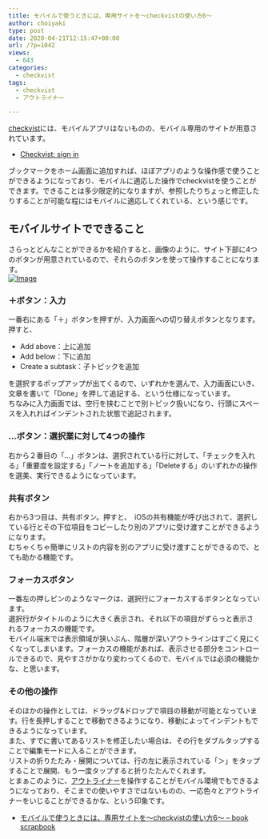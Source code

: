 ```yaml
---
title: モバイルで使うときには、専用サイトを〜checkvistの使い方6〜
author: choiyaki
type: post
date: 2020-04-21T12:15:47+00:00
url: /?p=1042
views:
  - 643
categories:
  - checkvist
tags:
  - checkvist
  - アウトライナー

---
```

[checkvist][1]には、モバイルアプリはないものの、モバイル専用のサイトが用意されています。

  * [Checkvist: sign in][2]

ブックマークをホーム画面に追加すれば、ほぼアプリのような操作感で使うことができるようになっており、モバイルに適応した操作でcheckvistを使うことができます。できることは多少限定的になりますが、参照したりちょっと修正したりすることが可能な程にはモバイルに適応してくれている、という感じです。

## モバイルサイトでできること

さらっとどんなことができるかを紹介すると、画像のように、サイト下部に4つのボタンが用意されているので、それらのボタンを使って操作することになります。  
[![Image][3]][4]

### ＋ボタン：入力

一番右にある「＋」ボタンを押すが、入力画面への切り替えボタンとなります。押すと、

  * Add above：上に追加
  * Add below：下に追加
  * Create a subtask：子トピックを追加

を選択するポップアップが出てくるので、いずれかを選んで、入力画面にいき、文章を書いて「Done」を押して追記する、という仕様になっています。  
ちなみに入力画面では、空行を挟むことで別トピック扱いになり、行頭にスペースを入れればインデントされた状態で追記されます。

### …ボタン：選択業に対して4つの操作

右から２番目の「…」ボタンは、選択されている行に対して、「チェックを入れる」「重要度を設定する」「ノートを追加する」「Deleteする」のいずれかの操作を選美、実行できるようになっています。

### 共有ボタン

右から3つ目は、共有ボタン。押すと、　iOSの共有機能が呼び出されて、選択している行とその下位項目をコピーしたり別のアプリに受け渡すことができるようになります。  
むちゃくちゃ簡単にリストの内容を別のアプリに受け渡すことができるので、とても助かる機能です。

### フォーカスボタン

一番左の押しピンのようなマークは、選択行にフォーカスするボタンとなっています。  
選択行がタイトルのように大きく表示され、それ以下の項目がずらっと表示されるフォーカスの機能です。  
モバイル端末では表示領域が狭いぶん、階層が深いアウトラインはすごく見にくくなってしまいます。フォーカスの機能があれば、表示させる部分をコントロールできるので、見やすさがかなり変わってくるので、モバイルでは必須の機能かな、と思います。

### その他の操作

そのほかの操作としては、ドラッグ&ドロップで項目の移動が可能となっています。行を長押しすることで移動できるようになり、移動によってインデントもできるようになっています。  
また、すでに書いてあるリストを修正したい場合は、その行をダブルタップすることで編集モードに入ることができます。  
リストの折りたたみ・展開については、行の左に表示されている「＞」をタップすることで展開、もう一度タップすると折りたたんでくれます。  
とまぁこのように、[アウトライナー][5]を操作することがモバイル環境でもできるようになっており、そこまでの使いやすさではないものの、一応色々とアウトライナーをいじることができるかな、という印象です。

  * [モバイルで使うときには、専用サイトを〜checkvistの使い方6〜 &#8211; book scrapbook][6]

 [1]: https://scrapbox.io/choiyaki-hondana/checkvist
 [2]: https://m.checkvist.com/app/signIn.html
 [3]: https://gyazo.com/9acc671994f42ff95376aa1ffc2578d6/thumb/1000
 [4]: https://gyazo.com/9acc671994f42ff95376aa1ffc2578d6
 [5]: https://scrapbox.io/choiyaki-hondana/%E3%82%A2%E3%82%A6%E3%83%88%E3%83%A9%E3%82%A4%E3%83%8A%E3%83%BC
 [6]: https://scrapbox.io/choiyaki-hondana/%E3%83%A2%E3%83%90%E3%82%A4%E3%83%AB%E3%81%A7%E4%BD%BF%E3%81%86%E3%81%A8%E3%81%8D%E3%81%AB%E3%81%AF%E3%80%81%E5%B0%82%E7%94%A8%E3%82%B5%E3%82%A4%E3%83%88%E3%82%92%E3%80%9Ccheckvist%E3%81%AE%E4%BD%BF%E3%81%84%E6%96%B96%E3%80%9C